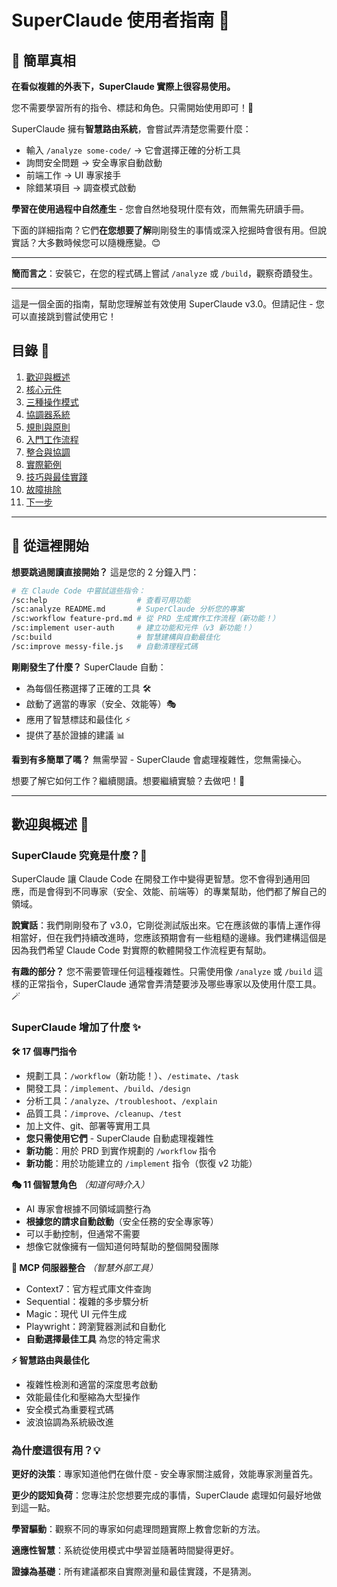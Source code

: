 # SuperClaude 使用者指南 🚀

## 🎯 簡單真相

**在看似複雜的外表下，SuperClaude 實際上很容易使用。**

您不需要學習所有的指令、標誌和角色。只需開始使用即可！🎈

SuperClaude 擁有**智慧路由系統**，會嘗試弄清楚您需要什麼：
- 輸入 `/analyze some-code/` → 它會選擇正確的分析工具
- 詢問安全問題 → 安全專家自動啟動
- 前端工作 → UI 專家接手
- 除錯某項目 → 調查模式啟動

**學習在使用過程中自然產生** - 您會自然地發現什麼有效，而無需先研讀手冊。

下面的詳細指南？它們**在您想要了解**剛剛發生的事情或深入挖掘時會很有用。但說實話？大多數時候您可以隨機應變。😊

---

**簡而言之**：安裝它，在您的程式碼上嘗試 `/analyze` 或 `/build`，觀察奇蹟發生。

---

這是一個全面的指南，幫助您理解並有效使用 SuperClaude v3.0。但請記住 - 您可以直接跳到嘗試使用它！

## 目錄 📖

1. [歡迎與概述](#歡迎與概述-)
2. [核心元件](#核心元件-)
3. [三種操作模式](#三種操作模式-)
4. [協調器系統](#協調器系統-)
5. [規則與原則](#規則與原則-)
6. [入門工作流程](#入門工作流程-)
7. [整合與協調](#整合與協調-)
8. [實際範例](#實際範例-)
9. [技巧與最佳實踐](#技巧與最佳實踐-)
10. [故障排除](#故障排除--常見問題-)
11. [下一步](#下一步-)

---

## 🚀 從這裡開始

**想要跳過閱讀直接開始？** 這是您的 2 分鐘入門：

```bash
# 在 Claude Code 中嘗試這些指令：
/sc:help                    # 查看可用功能
/sc:analyze README.md       # SuperClaude 分析您的專案
/sc:workflow feature-prd.md # 從 PRD 生成實作工作流程（新功能！）
/sc:implement user-auth     # 建立功能和元件（v3 新功能！）
/sc:build                   # 智慧建構與自動最佳化
/sc:improve messy-file.js   # 自動清理程式碼
```

**剛剛發生了什麼？** SuperClaude 自動：
- 為每個任務選擇了正確的工具 🛠️
- 啟動了適當的專家（安全、效能等）🎭
- 應用了智慧標誌和最佳化 ⚡
- 提供了基於證據的建議 📊

**看到有多簡單了嗎？** 無需學習 - SuperClaude 會處理複雜性，您無需操心。

想要了解它如何工作？繼續閱讀。想要繼續實驗？去做吧！🎯

---

## 歡迎與概述 👋

### SuperClaude 究竟是什麼？🤔

SuperClaude 讓 Claude Code 在開發工作中變得更智慧。您不會得到通用回應，而是會得到不同專家（安全、效能、前端等）的專業幫助，他們都了解自己的領域。

**說實話**：我們剛剛發布了 v3.0，它剛從測試版出來。它在應該做的事情上運作得相當好，但在我們持續改進時，您應該預期會有一些粗糙的邊緣。我們建構這個是因為我們希望 Claude Code 對實際的軟體開發工作流程更有幫助。

**有趣的部分？** 您不需要管理任何這種複雜性。只需使用像 `/analyze` 或 `/build` 這樣的正常指令，SuperClaude 通常會弄清楚要涉及哪些專家以及使用什麼工具。🪄

### SuperClaude 增加了什麼 ✨

**🛠️ 17 個專門指令**
- 規劃工具：`/workflow`（新功能！）、`/estimate`、`/task`
- 開發工具：`/implement`、`/build`、`/design`
- 分析工具：`/analyze`、`/troubleshoot`、`/explain`
- 品質工具：`/improve`、`/cleanup`、`/test`
- 加上文件、git、部署等實用工具
- **您只需使用它們** - SuperClaude 自動處理複雜性
- **新功能**：用於 PRD 到實作規劃的 `/workflow` 指令
- **新功能**：用於功能建立的 `/implement` 指令（恢復 v2 功能）

**🎭 11 個智慧角色** *（知道何時介入）*
- AI 專家會根據不同領域調整行為
- **根據您的請求自動啟動**（安全任務的安全專家等）
- 可以手動控制，但通常不需要
- 想像它就像擁有一個知道何時幫助的整個開發團隊

**🔧 MCP 伺服器整合** *（智慧外部工具）*
- Context7：官方程式庫文件查詢
- Sequential：複雜的多步驟分析
- Magic：現代 UI 元件生成
- Playwright：跨瀏覽器測試和自動化
- **自動選擇最佳工具** 為您的特定需求

**⚡ 智慧路由與最佳化**
- 複雜性檢測和適當的深度思考啟動
- 效能最佳化和壓縮為大型操作
- 安全模式為重要程式碼
- 波浪協調為系統級改進

### 為什麼這很有用？💡

**更好的決策**：專家知道他們在做什麼 - 安全專家關注威脅，效能專家測量首先。

**更少的認知負荷**：您專注於您想要完成的事情，SuperClaude 處理如何最好地做到這一點。

**學習驅動**：觀察不同的專家如何處理問題實際上教會您新的方法。

**適應性智慧**：系統從使用模式中學習並隨著時間變得更好。

**證據為基礎**：所有建議都來自實際測量和最佳實踐，不是猜測。